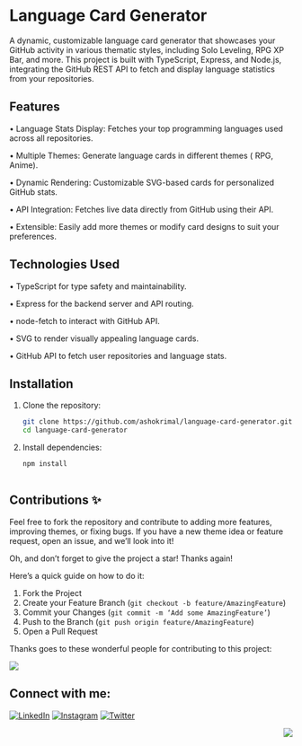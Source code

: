 

# Language Card Generator

A dynamic, customizable language card generator that showcases your GitHub activity in various thematic styles, including Solo Leveling, RPG XP Bar, and more. This project is built with TypeScript, Express, and Node.js, integrating the GitHub REST API to fetch and display language statistics from your repositories.

## Features
 •	Language Stats Display: Fetches your top programming languages used across all repositories.


 •	Multiple Themes: Generate language cards in different themes ( RPG, Anime).
 
 •	Dynamic Rendering: Customizable SVG-based cards for personalized GitHub stats.
 
 •	API Integration: Fetches live data directly from GitHub using their API.
 
 •	Extensible: Easily add more themes or modify card designs to suit your preferences.

## Technologies Used
 •	TypeScript for type safety and maintainability.
 
 •	Express for the backend server and API routing.
 
 •	node-fetch to interact with GitHub API.
 
 •	SVG to render visually appealing language cards.
 
 •	GitHub API to fetch user repositories and language stats.



## Installation
1.	Clone the repository:
 	``` bash 
	git clone https://github.com/ashokrimal/language-card-generator.git
	cd language-card-generator 
	```
2.	Install dependencies:
	``` bash
 	npm install
 
## Contributions ✨

Feel free to fork the repository and contribute to adding more features, improving themes, or fixing bugs. If you have a new theme idea or feature request, open an issue, and we’ll look into it!

Oh, and don’t forget to give the project a star! Thanks again!

Here’s a quick guide on how to do it:

1. Fork the Project
2. Create your Feature Branch (`git checkout -b feature/AmazingFeature`)
3. Commit your Changes (`git commit -m ‘Add some AmazingFeature’`)
4. Push to the Branch (`git push origin feature/AmazingFeature`)
5. Open a Pull Request

Thanks goes to these wonderful people for contributing to this project:

<a href="https://github.com/ashokrimal/language-card-generator/graphs/contributors">
  <img src="https://contrib.rocks/image?repo=ashokrimal/language-card-generator” alt="contributors image" />
</a>


## Connect with me:
[![LinkedIn](https://img.shields.io/badge/LinkedIn-0077B5?style=for-the-badge&logo=linkedin&logoColor=white)](https://www.linkedin.com/in/ashokrimal) 
[![Instagram](https://img.shields.io/badge/Instagram-E4405F?style=for-the-badge&logo=instagram&logoColor=white)](https://www.instagram.com/lamirkohsa) 
[![Twitter](https://img.shields.io/badge/Twitter-1DA1F2?style=for-the-badge&logo=twitter&logoColor=white)](https://x.com/lamirkohsa)





 <p align="right"><a href="#readme-top"> <img src="![image](https://github.com/user-attachments/assets/d6308ac9-9afc-46fe-ac1e-6484893f8cad)
" > </a></p>
   	
